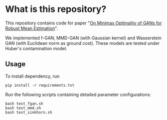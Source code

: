 # What is this repository?

This repository contains code for paper "[On Minimax Optimality of GANs for Robust Mean Estimation][paper]".

[paper]: https://cs.uwaterloo.ca/~k77wu

We implemented f-GAN, MMD-GAN (with Gaussian kernel) and Wasserstein GAN (with Euclidean norm as ground cost). These models are tested under Huber's contamination model.

## Usage
To install dependency, run
```
pip install -r requirements.txt
```

Run the following scripts containing detailed parameter configurations:
```
bash test_fgan.sh
bash test_mmd.sh
bash test_sinkhorn.sh
```

